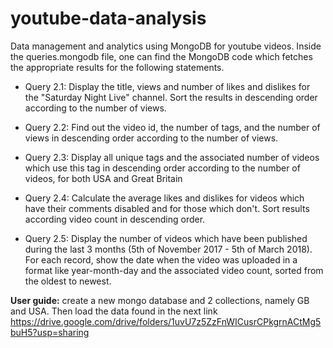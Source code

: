 # youtube-data-analysis
Data management and analytics using MongoDB for youtube videos. Inside the queries.mongodb file, one can find the MongoDB code which fetches the appropriate results for the following statements.

* Query 2.1: Display the title, views and number of likes and dislikes for the "Saturday Night Live" channel. Sort the results in descending order according to the number of views.

* Query 2.2: Find out the video id, the number of tags, and the number of views in descending order according to the number of views. 

* Query 2.3: Display all unique tags and the associated number of videos which use this tag in descending order according to the number of videos, for both USA and Great Britain

* Query 2.4: Calculate the average likes and dislikes for videos which have their comments disabled and for those which don't. Sort results according video count in descending order.

* Query 2.5: Display the number of videos which have been published during the last 3 months (5th of November 2017 - 5th of March 2018). For each record, show the date when the video was uploaded in a format like year-month-day and the associated video count, sorted from the oldest to newest.

**User guide:** create a new mongo database and 2 collections, namely GB and USA. Then load the data found in the next link https://drive.google.com/drive/folders/1uvU7z5ZzFnWICusrCPkgrnACtMg5buH5?usp=sharing
